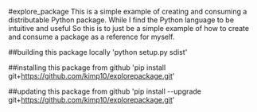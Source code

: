 #explore_package
This is a simple example of creating and consuming a distributable
Python package.
While I find the Python language to be intuitive and useful
So this is to just be a simple example of how to create and consume a package
 as a reference for myself.

 ##building this package locally
 'python setup.py sdist'

 ##installing this package from github
 'pip install git+https://github.com/kimp10/explorepackage.git'

 ##updating this package from github
 'pip install --upgrade git+https://github.com/kimp10/explorepackage.git'
